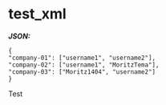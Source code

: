 # test_xml

***JSON:***
```
{
"company-01": ["username1", "username2"],
"company-02": ["username1", "MoritzTema"],
"company-03": ["Moritz1404", "username2"]
}
```

Test
